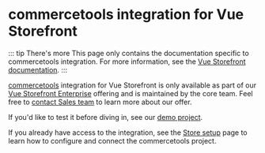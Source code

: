 # commercetools integration for Vue Storefront

::: tip There's more
This page only contains the documentation specific to commercetools integration. For more information, see the [Vue Storefront documentation](https://docs.vuestorefront.io/v2/).
:::

[commercetools](https://commercetools.com/) integration for Vue Storefront is only available as part of our [Vue Storefront Enterprise](/general/enterprise.html) offering and is maintained by the core team. Feel free to [contact Sales team](https://www.vuestorefront.io/contact/sales) to learn more about our offer.

If you'd like to test it before diving in, see our [demo project](https://demo-ee.vuestorefront.io/).

If you already have access to the integration, see the [Store setup](./store-setup.html) page to learn how to configure and connect the commercetools project.
